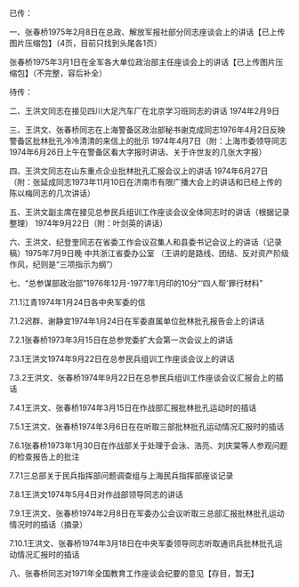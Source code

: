 已传：

一、张春桥1975年2月8日在总政、解放军报社部分同志座谈会上的讲话【已上传图片压缩包】（4页，目前只找到头尾各1页）

张春桥1975年3月1日在全军各大单位政治部主任座谈会上的讲话【已上传图片压缩包】（不完整，容后补全）

待传：

二、王洪文同志在接见四川大足汽车厂在北京学习班同志的讲话 1974年2月9日

三、王洪文、张春桥同志在上海警备区政治部秘书谢克成同志1976年4月2日反映警备区批林批孔冷冷清清的来信上的批示 1974年4月7日（附：上海市委领导同志1974年6月26日上午在警备区看大字报时讲话、关于许世友的几张大字报）

四、王洪文同志在山东重点企业批林批孔汇报会议上的讲话 1974年6月27日（附：张延成同志1973年11月10日在济南市有限广播大会上的讲话和已经上传的陈以梅同志的几次讲话）

五、王洪文副主席在接见总参民兵组训工作座谈会议全体同志时的讲话（根据记录整理） 1974年9月22日（附：叶剑英的讲话）

六、王洪文、纪登奎同志在省委工作会议召集人和县委书记会议上的讲话（记录稿）1975年7月9日晚 中共浙江省委办公室 （王讲的是路线、团结、反对资产阶级作风，纪则是“三项指示为纲”）

七、“总参谋部政治部”1976年12月-1977年1月印的10分“‘四人帮’罪行材料”

7.1.1江青1974年1月24日各中央军委的信

7.1.2迟群、谢静宜1974年1月24日在军委直属单位批林批孔报告会上的讲话

7.2.1张春桥1973年3月15日在总参党委扩大会第一次会议上的讲话

7.3.1王洪文1974年9月22日在总参民兵组训工作座谈会议上的讲话

7.3.2王洪文、张春桥1974年9月22日在总参民兵组训工作座谈会议汇报会上的插话

7.4.1王洪文、张春桥1974年3月15日在作战部汇报批林批孔运动时的插话

7.5.1王洪文、张春桥1974年3月6日在在听取三部批林批孔运动情况汇报时的插话

7.6.1张春桥1973年1月30日在作战部关于处理于会泳、浩亮、刘庆棠等人参观问题的检查报告上的批注

7.7.1三总部关于民兵指挥部问题调查组与上海民兵指挥部座谈记录

7.8.1王洪文1974年5月4日对作战部领导同志的讲话

7.9.1王洪文、张春桥1974年2月8日在军委办公会议听取三总部汇报批林批孔运动情况时的插话（摘录）

7.10.1王洪文、张春桥1974年3月18日在中央军委领导同志听取通讯兵批林批孔运动情况汇报时的插话

八、张春桥同志对1971年全国教育工作座谈会纪要的意见【存目，暂无】
